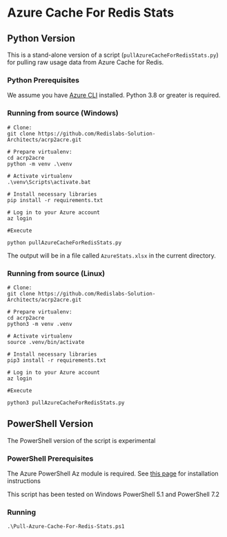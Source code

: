 # Azure Cache For Redis Stats

## Python Version

This is a stand-alone version of a script (`pullAzureCacheForRedisStats.py`) for pulling raw usage data from Azure Cache for Redis.

### Python Prerequisites
We assume you have [Azure CLI](https://docs.microsoft.com/en-us/cli/azure/install-azure-cli) installed.
Python 3.8 or greater is required.

### Running from source (Windows)

```
# Clone:
git clone https://github.com/Redislabs-Solution-Architects/acrp2acre.git

# Prepare virtualenv:
cd acrp2acre
python -m venv .\venv

# Activate virtualenv
.\venv\Scripts\activate.bat

# Install necessary libraries
pip install -r requirements.txt

# Log in to your Azure account
az login

#Execute 

python pullAzureCacheForRedisStats.py
```

The output will be in a file called `AzureStats.xlsx` in the current directory.

### Running from source (Linux)
```
# Clone:
git clone https://github.com/Redislabs-Solution-Architects/acrp2acre.git

# Prepare virtualenv:
cd acrp2acre
python3 -m venv .venv

# Activate virtualenv
source .venv/bin/activate

# Install necessary libraries
pip3 install -r requirements.txt

# Log in to your Azure account
az login

#Execute 

python3 pullAzureCacheForRedisStats.py
```

## PowerShell Version

The PowerShell version of the script is experimental

### PowerShell Prerequisites

The Azure PowerShell Az module is required.
See [this page](https://learn.microsoft.com/en-us/powershell/azure/install-azure-powershell?view=azps-10.3.0) for installation instructions

This script has been tested on Windows PowerShell 5.1 and PowerShell 7.2

### Running
```
.\Pull-Azure-Cache-For-Redis-Stats.ps1
```